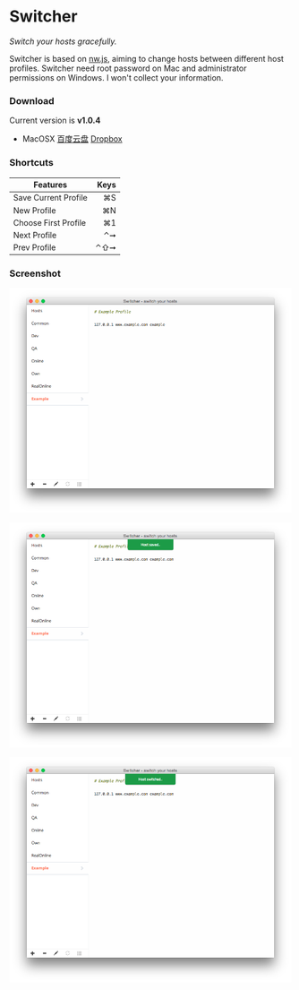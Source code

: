 Switcher
========

*Switch your hosts gracefully.*

Switcher is based on [nw.js](https://github.com/nwjs/nw.js/), aiming to change hosts between different host profiles. Switcher need root password on Mac and administrator permissions on Windows. I won't collect your information.

### Download

Current version is **v1.0.4**

* MacOSX [百度云盘](http://pan.baidu.com/s/1o64zxyU) [Dropbox](https://www.dropbox.com/s/2d18aapji19xsa9/Switcher.1.0.4.zip?dl=0)


### Shortcuts

| Features	| Keys |
|----------------------	|-----:|
| Save Current Profile 	| ⌘S  	|
| New Profile          	| ⌘N  	|
| Choose First Profile 	| ⌘1  	|
| Next Profile         	| ⌃➞  	|
| Prev Profile         	| ⌃⇧➞ 	|

### Screenshot

![Example Profile](./asset/screenshot1.png)

![Profile Saved](./asset/screenshot2.png)

![Profile Switched](./asset/screenshot3.png)